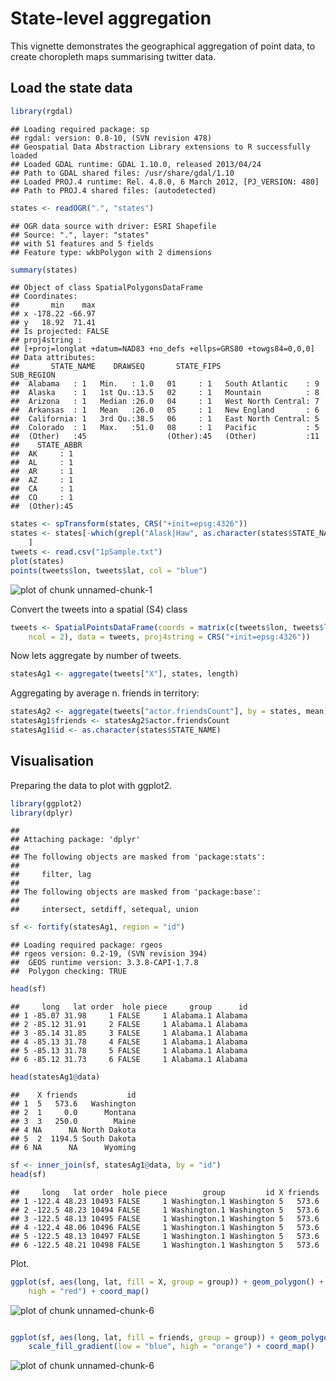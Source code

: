 State-level aggregation
========================================================

This vignette demonstrates the geographical aggregation of 
point data, to create choropleth maps summarising twitter data.

## Load the state data


```r
library(rgdal)
```

```
## Loading required package: sp
## rgdal: version: 0.8-10, (SVN revision 478)
## Geospatial Data Abstraction Library extensions to R successfully loaded
## Loaded GDAL runtime: GDAL 1.10.0, released 2013/04/24
## Path to GDAL shared files: /usr/share/gdal/1.10
## Loaded PROJ.4 runtime: Rel. 4.8.0, 6 March 2012, [PJ_VERSION: 480]
## Path to PROJ.4 shared files: (autodetected)
```

```r
states <- readOGR(".", "states")
```

```
## OGR data source with driver: ESRI Shapefile 
## Source: ".", layer: "states"
## with 51 features and 5 fields
## Feature type: wkbPolygon with 2 dimensions
```

```r
summary(states)
```

```
## Object of class SpatialPolygonsDataFrame
## Coordinates:
##       min    max
## x -178.22 -66.97
## y   18.92  71.41
## Is projected: FALSE 
## proj4string :
## [+proj=longlat +datum=NAD83 +no_defs +ellps=GRS80 +towgs84=0,0,0]
## Data attributes:
##       STATE_NAME    DRAWSEQ       STATE_FIPS              SUB_REGION
##  Alabama   : 1   Min.   : 1.0   01     : 1   South Atlantic    : 9  
##  Alaska    : 1   1st Qu.:13.5   02     : 1   Mountain          : 8  
##  Arizona   : 1   Median :26.0   04     : 1   West North Central: 7  
##  Arkansas  : 1   Mean   :26.0   05     : 1   New England       : 6  
##  California: 1   3rd Qu.:38.5   06     : 1   East North Central: 5  
##  Colorado  : 1   Max.   :51.0   08     : 1   Pacific           : 5  
##  (Other)   :45                  (Other):45   (Other)           :11  
##    STATE_ABBR
##  AK     : 1  
##  AL     : 1  
##  AR     : 1  
##  AZ     : 1  
##  CA     : 1  
##  CO     : 1  
##  (Other):45
```

```r
states <- spTransform(states, CRS("+init=epsg:4326"))
states <- states[-which(grepl("Alask|Haw", as.character(states$STATE_NAME))), 
    ]
tweets <- read.csv("1pSample.txt")
plot(states)
points(tweets$lon, tweets$lat, col = "blue")
```

![plot of chunk unnamed-chunk-1](figure/unnamed-chunk-1.png) 


Convert the tweets into a spatial (S4) class


```r
tweets <- SpatialPointsDataFrame(coords = matrix(c(tweets$lon, tweets$lat), 
    ncol = 2), data = tweets, proj4string = CRS("+init=epsg:4326"))
```


Now lets aggregate by number of tweets.


```r
statesAg1 <- aggregate(tweets["X"], states, length)
```


Aggregating by average n. friends in territory:


```r
statesAg2 <- aggregate(tweets["actor.friendsCount"], by = states, mean)
statesAg1$friends <- statesAg2$actor.friendsCount
statesAg1$id <- as.character(states$STATE_NAME)
```


## Visualisation

Preparing the data to plot with ggplot2.


```r
library(ggplot2)
library(dplyr)
```

```
## 
## Attaching package: 'dplyr'
## 
## The following objects are masked from 'package:stats':
## 
##     filter, lag
## 
## The following objects are masked from 'package:base':
## 
##     intersect, setdiff, setequal, union
```

```r
sf <- fortify(statesAg1, region = "id")
```

```
## Loading required package: rgeos
## rgeos version: 0.2-19, (SVN revision 394)
##  GEOS runtime version: 3.3.8-CAPI-1.7.8 
##  Polygon checking: TRUE
```

```r
head(sf)
```

```
##     long   lat order  hole piece     group      id
## 1 -85.07 31.98     1 FALSE     1 Alabama.1 Alabama
## 2 -85.12 31.91     2 FALSE     1 Alabama.1 Alabama
## 3 -85.14 31.85     3 FALSE     1 Alabama.1 Alabama
## 4 -85.13 31.78     4 FALSE     1 Alabama.1 Alabama
## 5 -85.13 31.78     5 FALSE     1 Alabama.1 Alabama
## 6 -85.12 31.73     6 FALSE     1 Alabama.1 Alabama
```

```r
head(statesAg1@data)
```

```
##    X friends           id
## 1  5   573.6   Washington
## 2  1     0.0      Montana
## 3  3   250.0        Maine
## 4 NA      NA North Dakota
## 5  2  1194.5 South Dakota
## 6 NA      NA      Wyoming
```

```r
sf <- inner_join(sf, statesAg1@data, by = "id")
head(sf)
```

```
##     long   lat order  hole piece        group         id X friends
## 1 -122.4 48.23 10493 FALSE     1 Washington.1 Washington 5   573.6
## 2 -122.5 48.23 10494 FALSE     1 Washington.1 Washington 5   573.6
## 3 -122.5 48.13 10495 FALSE     1 Washington.1 Washington 5   573.6
## 4 -122.4 48.06 10496 FALSE     1 Washington.1 Washington 5   573.6
## 5 -122.5 48.13 10497 FALSE     1 Washington.1 Washington 5   573.6
## 6 -122.5 48.21 10498 FALSE     1 Washington.1 Washington 5   573.6
```


Plot.


```r
ggplot(sf, aes(long, lat, fill = X, group = group)) + geom_polygon() + scale_fill_gradient(low = "green", 
    high = "red") + coord_map()
```

![plot of chunk unnamed-chunk-6](figure/unnamed-chunk-61.png) 

```r

ggplot(sf, aes(long, lat, fill = friends, group = group)) + geom_polygon() + 
    scale_fill_gradient(low = "blue", high = "orange") + coord_map()
```

![plot of chunk unnamed-chunk-6](figure/unnamed-chunk-62.png) 




